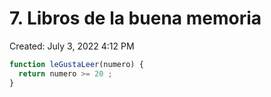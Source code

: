 # 7. Libros de la buena memoria

Created: July 3, 2022 4:12 PM

```jsx
function leGustaLeer(numero) {
  return numero >= 20 ;
}
```